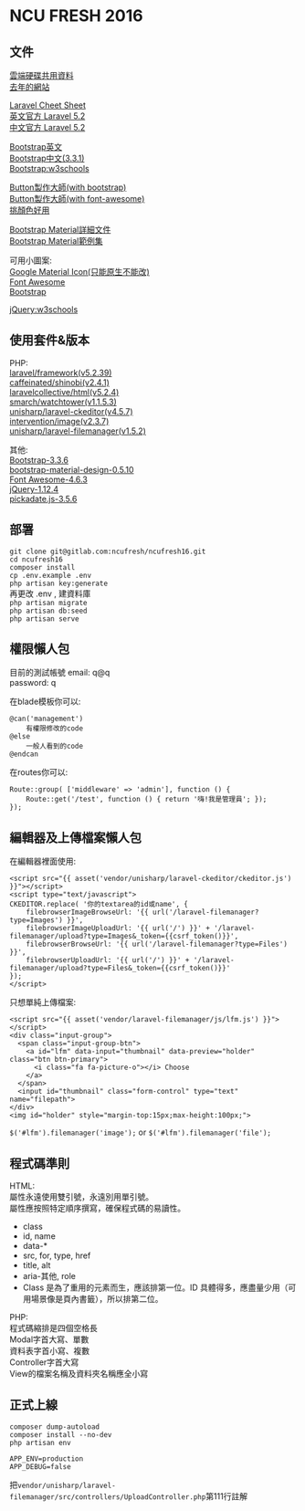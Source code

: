 # NCU FRESH 2016


## 文件

[雲端硬碟共用資料](https://drive.google.com/folderview?id=0B_ADZePg5JqlU0I3QmFGNk56aDA&usp=drive_web#grid)  
[去年的網站](http://lovenery.me/old/)

[Laravel Cheet Sheet](http://cheats.jesse-obrien.ca)  
[英文官方 Laravel 5.2](https://laravel.com/docs/5.2)  
[中文官方 Laravel 5.2](https://laravel.tw/docs/5.2)

[Bootstrap英文](http://getbootstrap.com)  
[Bootstrap中文(3.3.1)](https://kkbruce.tw/bs3/)  
[Bootstrap:w3schools](http://www.w3schools.com/bootstrap/default.asp)  

[Button製作大師(with bootstrap)](http://www.plugolabs.com/twitter-bootstrap-button-generator-3/)  
[Button製作大師(with font-awesome)](http://www.plugolabs.com/twitter-bootstrap-button-generator-with-awesome-font/)  
[挑顏色好用](http://materializecss.com/color.html)  

[Bootstrap Material詳細文件](http://rosskevin.github.io/bootstrap-material-design/components/buttons/)  
[Bootstrap Material範例集](http://fezvrasta.github.io/bootstrap-material-design/)  

可用小圖案:  
[Google Material Icon(只能原生不能改)](https://design.google.com/icons/)  
[Font Awesome](http://fontawesome.io/icons/)  
[Bootstrap](http://getbootstrap.com/components/#glyphicons)

[jQuery:w3schools](http://www.w3schools.com/jquery/)  

## 使用套件&版本

PHP:  
[laravel/framework(v5.2.39)](https://laravel.com/docs/5.2)  
[caffeinated/shinobi(v2.4.1)](https://github.com/caffeinated/shinobi/wiki)  
[laravelcollective/html(v5.2.4)](https://laravelcollective.com/docs/5.2/html)  
[smarch/watchtower(v1.1.5.3)](https://github.com/SmarchSoftware/watchtower)  
[unisharp/laravel-ckeditor(v4.5.7)](https://github.com/UniSharp/laravel-ckeditor)  
[intervention/image(v2.3.7)](https://github.com/Intervention/image)  
[unisharp/laravel-filemanager(v1.5.2)](https://github.com/UniSharp/laravel-filemanager)

其他:  
[Bootstrap-3.3.6](http://getbootstrap.com)  
[bootstrap-material-design-0.5.10](https://github.com/FezVrasta/bootstrap-material-design)  
[Font Awesome-4.6.3](http://fontawesome.io)  
[jQuery-1.12.4](http://api.jquery.com)  
[pickadate.js-3.5.6](http://amsul.ca/pickadate.js/date/)  


## 部署

`git clone git@gitlab.com:ncufresh/ncufresh16.git`  
`cd ncufresh16`  
`composer install`  
`cp .env.example .env`  
`php artisan key:generate`  
再更改 .env , 建資料庫  
`php artisan migrate`    
`php artisan db:seed`  
`php artisan serve`


## 權限懶人包

目前的測試帳號
email: q@q  
password: q  

在blade模板你可以:  
```
@can('management')
    有權限修改的code
@else
    一般人看到的code
@endcan
```

在routes你可以:  
```
Route::group( ['middleware' => 'admin'], function () {
    Route::get('/test', function () { return '嗨!我是管理員'; });
});
```


## 編輯器及上傳檔案懶人包

在編輯器裡面使用:  
```
<script src="{{ asset('vendor/unisharp/laravel-ckeditor/ckeditor.js') }}"></script>
<script type="text/javascript">
CKEDITOR.replace( '你的textarea的id或name', {
    filebrowserImageBrowseUrl: '{{ url('/laravel-filemanager?type=Images') }}',
    filebrowserImageUploadUrl: '{{ url('/') }}' + '/laravel-filemanager/upload?type=Images&_token={{csrf_token()}}',
    filebrowserBrowseUrl: '{{ url('/laravel-filemanager?type=Files') }}',
    filebrowserUploadUrl: '{{ url('/') }}' + '/laravel-filemanager/upload?type=Files&_token={{csrf_token()}}'
});
</script>
```
只想單純上傳檔案:  
```
<script src="{{ asset('vendor/laravel-filemanager/js/lfm.js') }}"></script>
<div class="input-group">
  <span class="input-group-btn">
    <a id="lfm" data-input="thumbnail" data-preview="holder" class="btn btn-primary">
      <i class="fa fa-picture-o"></i> Choose
    </a>
  </span>
  <input id="thumbnail" class="form-control" type="text" name="filepath">
</div>
<img id="holder" style="margin-top:15px;max-height:100px;">
```
`$('#lfm').filemanager('image');` or `$('#lfm').filemanager('file');`

## 程式碼準則
HTML:  
屬性永遠使用雙引號，永遠別用單引號。  
屬性應按照特定順序撰寫，確保程式碼的易讀性。
- class
- id, name
- data-*
- src, for, type, href
- title, alt
- aria-其他, role
- Class 是為了重用的元素而生，應該排第一位。ID 具體得多，應盡量少用（可用場景像是頁內書籤），所以排第二位。  

PHP:  
程式碼縮排是四個空格長  
Modal字首大寫、單數  
資料表字首小寫、複數  
Controller字首大寫  
View的檔案名稱及資料夾名稱應全小寫  

## 正式上線
`composer dump-autoload`  
`composer install --no-dev`  
`php artisan env`
```
APP_ENV=production
APP_DEBUG=false
```
把`vendor/unisharp/laravel-filemanager/src/controllers/UploadController.php`第111行註解  
